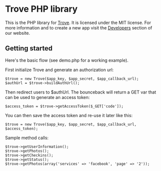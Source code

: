 Trove PHP library
=================

This is the PHP library for [Trove](http://www.yourtrove.com). It is licensed under the MIT license. For more information and to create a new app visit the [Developers](http://www.yourtrove.com/developers/) section of our website.

Getting started
---------------

Here's the basic flow (see demo.php for a working example).

First initialize Trove and generate an authorization url:

	$trove = new Trove($app_key, $app_secret, $app_callback_url);
	$authUrl = $trove->buildAuthUrl();

Then redirect users to $authUrl. The bounceback will return a GET var that can be used to generate an access token:

	$access_token = $trove->getAccessToken($_GET['code']);

You can then save the access token and re-use it later like this:

	$trove = new Trove($app_key, $app_secret, $app_callback_url, $access_token);

Sample method calls:

	$trove->getUserInformation();
	$trove->getPhotos();
	$trove->getCheckins();
	$trove->getStatus();
	$trove->getPhotos(array('services' => 'facebook', 'page' => '2'));
